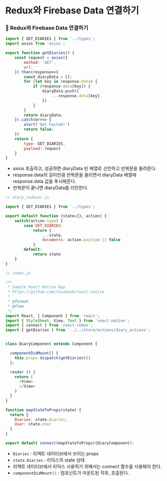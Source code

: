 # Redux와 Firebase Data 연결하기

### 🎉 Redux와 Firebase Data 연결하기

```javascript
import { GET_DIARIES } from '../types';
import axios from 'axios';

export function getDiaries() {
    const request = axios({
        method: 'GET',
        url: ''
    }).then(response=>{
        const diaryData = [];
        for (let key in response.data) {
            if (response.data[key]) {
                diaryData.push({
                    ...response.data[key]
                })
            }
        }
        return diaryData;
    }).catch(err=> {
        alert('Get Failed!')
        return false;
    })
    return {
        type: GET_DIARIES,
        payload: request
    }
}
```

- axios 호출하고, 성공하면 diaryData 빈 배열로 선언하고 반복문을 돌려준다.
- response.data의 길이만큼 반복문을 돌리면서 diaryData 배열에 response.data 값을 푸시해준다.
- 반복문이 끝나면 diaryData를 리턴한다.



```javascript
// diary_reducer.js

import { GET_DIARIES } from '../types';

export default function (state={}, action) {
    switch(action.type) {
        case GET_DIARIES:
            return {
                ...state,
                documents: action.payload || false
            }
        default:
            return state
    }
}
```

```javascript
// index.js

/**
 * Sample React Native App
 * https://github.com/facebook/react-native
 *
 * @format
 * @flow
 */
import React, { Component } from 'react';
import { StyleSheet, View, Text } from 'react-native';
import { connect } from 'react-redux';
import { getDiaries } from '../../store/actions/diary_actions';


class DiaryComponent extends Component {

  componentDidMount() {
  	this.props.dispatch(getDiaries())
  };

  render () {
    return (
      <View>
      </View>
    )
  }
}

function mapStateToProps(state) {
  return {
    Diaries: state.Diaries,
    User: state.User
  }
}

export default connect(mapStateToProps)(DiaryComponent);
```

- `Diaries` : 리액트 네이티브에서 쓰이는 props
- `state.Diaries` : 리덕스의 state 상태
- 리액트 네이티브에서 리덕스 사용하기 위해서는 connect 함수를 사용해야 한다.
- `componentDidMount()` : 컴포넌트가 마운트된 직후, 호출된다.